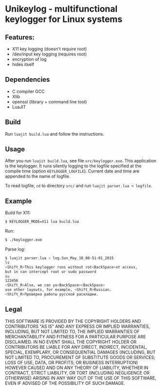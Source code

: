 # Unikeylog - multifunctional keylogger for Linux systems

## Features:
 - X11 key logging (doesn't require root)
 - /dev/input key logging (requires root)
 - encryption of log
 - hides itself

## Dependencies
 - C compiler GCC
 - Xlib
 - openssl (library + command line tool)
 - LuaJIT

## Build

Run `luajit build.lua` and follow the instructions.

## Usage

After you run `luajit build.lua`, see file `src/keylogger.exe`.
This application is the keylogger. It runs silently logging to
the logfile specified at the compile time (option
`KEYLOGGER_LOGFILE`). Current date and time are appended to the
name of logfile.

To read logfile, `cd` to directory `src/` and run
`luajit parser.lua < logfile`.

## Example

Build for X11:
```bash
$ KEYLOGGER_MODE=X11 lua build.lua
```

Run:
```bash
$ ./keylogger.exe
```

Parse log:
```bash
$ luajit parser.lua < log.Sun_May_10_08-51-01_2015
ls
<Shift_R>This keylogger runs without rot<BackSpace>ot access,
but in can intercept root or sudo password
su
123456
<Shift_R>Also, we can yo<BackSpace><BackSpace>
use other layouts, for example, <Shift_R>Russian.
<Shift_R>Проверка работы русской раскладки.
```

## Legal

THIS SOFTWARE IS PROVIDED BY THE COPYRIGHT HOLDERS AND
CONTRIBUTORS "AS IS" AND ANY EXPRESS OR IMPLIED WARRANTIES,
INCLUDING, BUT NOT LIMITED TO, THE IMPLIED WARRANTIES OF
MERCHANTABILITY AND FITNESS FOR A PARTICULAR PURPOSE ARE
DISCLAIMED. IN NO EVENT SHALL THE COPYRIGHT HOLDER OR
CONTRIBUTORS BE LIABLE FOR ANY DIRECT, INDIRECT,
INCIDENTAL, SPECIAL, EXEMPLARY, OR CONSEQUENTIAL DAMAGES
(INCLUDING, BUT NOT LIMITED TO, PROCUREMENT OF SUBSTITUTE
GOODS OR SERVICES; LOSS OF USE, DATA, OR PROFITS; OR
BUSINESS INTERRUPTION) HOWEVER CAUSED AND ON ANY THEORY OF
LIABILITY, WHETHER IN CONTRACT, STRICT LIABILITY, OR TORT
(INCLUDING NEGLIGENCE OR OTHERWISE) ARISING IN ANY WAY OUT
OF THE USE OF THIS SOFTWARE, EVEN IF ADVISED OF THE
POSSIBILITY OF SUCH DAMAGE.
